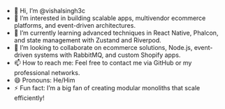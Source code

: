 - 👋 Hi, I’m @vishalsingh3c
- 👀 I’m interested in building scalable apps, multivendor ecommerce platforms, and event-driven architectures.
- 🌱 I’m currently learning advanced techniques in React Native, Phalcon, and state management with Zustand and Riverpod.
- 💞️ I’m looking to collaborate on ecommerce solutions, Node.js, event-driven systems with RabbitMQ, and custom Shopify apps.
- 📫 How to reach me: Feel free to contact me via GitHub or my professional networks.
- 😄 Pronouns: He/Him
- ⚡ Fun fact: I’m a big fan of creating modular monoliths that scale efficiently! 
